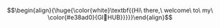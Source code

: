 $$\begin{align}{\huge{\color{white}\textbf{{Hi\ there,\ welcome\ to\ my\ \color{#e38ad0}{GI🐥HUB}}}}}\end{align}$$
